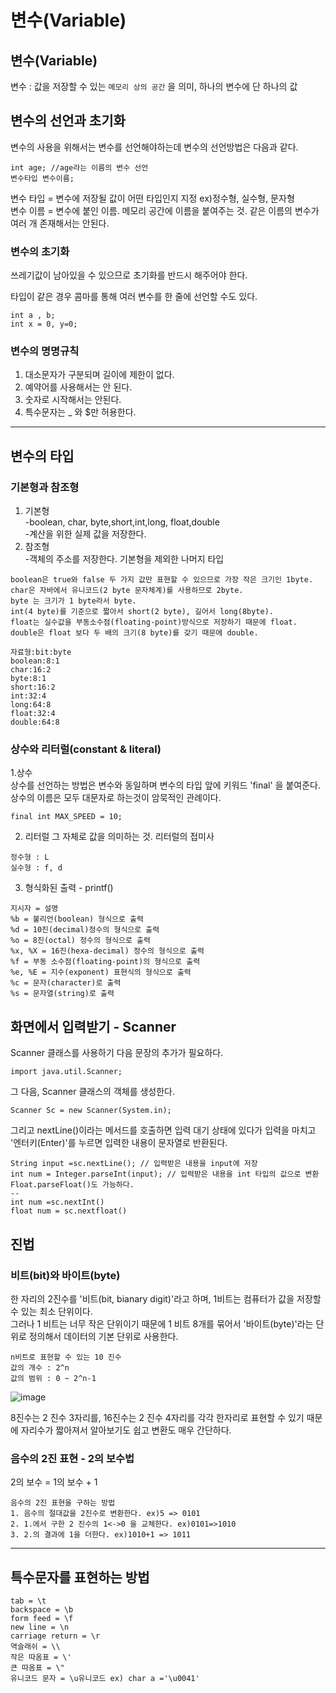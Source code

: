# 변수(Variable)

## 변수(Variable)
변수 : 값을 저장할 수 있는 ```메모리 상의 공간``` 을 의미, 하나의 변수에 단 하나의 값

## 변수의 선언과 초기화
변수의 사용을 위해서는 변수를 선언해야하는데 변수의 선언방법은 다음과 같다.
```
int age; //age라는 이름의 변수 선언
변수타입 변수이름;
```
변수 타입 = 변수에 저장될 값이 어떤 타입인지 지정 ex)정수형, 실수형, 문자형
<br>
변수 이름 = 변수에 붙인 이름. 메모리 공간에 이름을 붙여주는 것. 같은 이름의 변수가 여러 개 존재해서는 안된다.

### 변수의 초기화
쓰레기값이 남아있을 수 있으므로 초기화를 반드시 해주어야 한다.

타입이 같은 경우 콤마를 통해 여러 변수를 한 줄에 선언할 수도 있다.
```
int a , b; 
int x = 0, y=0;
```

### 변수의 명명규칙
1. 대소문자가 구분되며 길이에 제한이 없다.
2. 예약어를 사용해서는 안 된다.
3. 숫자로 시작해서는 안된다.
4. 특수문자는 _ 와 $만 허용한다.

***
## 변수의 타입
### 기본형과 참조형
1. 기본형<br>
  -boolean, char, byte,short,int,long, float,double<br>
  -계산을 위한 실제 값을 저장한다.
2. 참조형<br>
  -객체의 주소를 저장한다. 기본형을 제외한 나머지 타입    
  
```
boolean은 true와 false 두 가지 값만 표현할 수 있으므로 가장 작은 크기인 1byte.
char은 자바에서 유니코드(2 byte 문자체계)를 사용하므로 2byte.
byte 는 크기가 1 byte라서 byte.
int(4 byte)를 기준으로 짧아서 short(2 byte), 길어서 long(8byte).
float는 실수값을 부동소수점(floating-point)방식으로 저장하기 때문에 float.
double은 float 보다 두 배의 크기(8 byte)를 갖기 때문에 double.

자료형:bit:byte
boolean:8:1
char:16:2
byte:8:1
short:16:2
int:32:4
long:64:8
float:32:4
double:64:8
```

### 상수와 리터럴(constant & literal)
1.상수    
상수를 선언하는 방법은 변수와 동일하며 변수의 타입 앞에 키워드 'final' 을 붙여준다. 상수의 이름은 모두 대문자로 하는것이 암묵적인 관례이다.
```
final int MAX_SPEED = 10;
```

2. 리터럴
그 자체로 값을 의미하는 것.
리터럴의 접미사
```
정수형 : L
실수형 : f, d
```

3. 형식화된 출력 - printf()
```
지시자 = 설명
%b = 불리언(boolean) 형식으로 출력
%d = 10진(decimal)정수의 형식으로 출력
%o = 8진(octal) 정수의 형식으로 출력
%x, %X = 16진(hexa-decimal) 정수의 형식으로 출력
%f = 부동 소수점(floating-point)의 형식으로 출력
%e, %E = 지수(exponent) 표현식의 형식으로 출력
%c = 문자(character)로 출력
%s = 문자열(string)로 출력
```

## 화면에서 입력받기 - Scanner
Scanner 클래스를 사용하기 다음 문장의 추가가 필요하다.
```
import java.util.Scanner;
```
그 다음, Scanner 클래스의 객체를 생성한다.
```
Scanner Sc = new Scanner(System.in);
```
그리고 nextLine()이라는 메서드를 호출하면 입력 대기 상태에 있다가 입력을 마치고 '엔터키(Enter)'를 누르면 입력한 내용이 문자열로 반환된다.
```
String input =sc.nextLine(); // 입력받은 내용을 input에 저장
int num = Integer.parseInt(input); // 입력받은 내용을 int 타입의 값으로 변환
Float.parseFloat()도 가능하다.
-- 
int num =sc.nextInt()
float num = sc.nextfloat()
```

## 진법
### 비트(bit)와 바이트(byte)
한 자리의 2진수를 '비트(bit, bianary digit)'라고 하며, 1비트는 컴퓨터가 값을 저장할 수 있는 최소 단위이다.    
그러나 1 비트는 너무 작은 단위이기 때문에 1 비트 8개를 묶어서 '바이트(byte)'라는 단위로 정의해서 데이터의 기본 단위로 사용한다.

```
n비트로 표현할 수 있는 10 진수
값의 개수 : 2^n
값의 범위 : 0 ~ 2^n-1
```
![image](https://user-images.githubusercontent.com/62749021/183057269-d2752a93-7330-4560-82d4-07cd147c6d27.png)

8진수는 2 진수 3자리를, 16진수는 2 진수 4자리를 각각 한자리로 표현할 수 있기 때문에 자리수가 짧아져서 알아보기도 쉽고 변환도 매우 간단하다.

### 음수의 2진 표현 - 2의 보수법
2의 보수 = 1의 보수 + 1
```
음수의 2진 표현을 구하는 방법
1. 음수의 절대값을 2진수로 변환한다. ex)5 => 0101
2. 1.에서 구한 2 진수의 1<->0 을 교체한다. ex)0101=>1010
3. 2.의 결과에 1을 더한다. ex)1010+1 => 1011
```
***
## 특수문자를 표현하는 방법
```
tab = \t
backspace = \b
form feed = \f
new line = \n
carriage return = \r
역슬래쉬 = \\
작은 따옴표 = \'
큰 따옴표 = \"
유니코드 문자 = \u유니코드 ex) char a ='\u0041'
```
